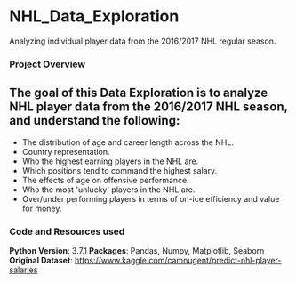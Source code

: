 # NHL_Data_Exploration
Analyzing individual player data from the 2016/2017 NHL regular season. 

### Project Overview
## The goal of this Data Exploration is to analyze NHL player data from the 2016/2017 NHL season, and understand the following:
 - The distribution of age and career length across the NHL.
 - Country representation. 
 - Who the highest earning players in the NHL are.
 - Which positions tend to command the highest salary.
 - The effects of age on offensive performance.
 - Who the most 'unlucky' players in the NHL are.
 - Over/under performing players in terms of on-ice efficiency and value for money.
 
 ### Code and Resources used
 **Python Version**: 3.7.1
 **Packages**: Pandas, Numpy, Matplotlib, Seaborn
 **Original Dataset**: https://www.kaggle.com/camnugent/predict-nhl-player-salaries
 
 

